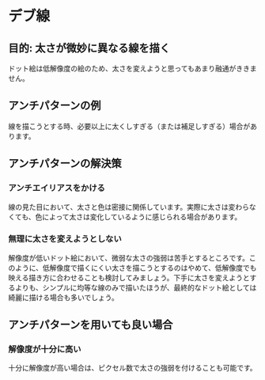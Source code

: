 # デブ線

## 目的: 太さが微妙に異なる線を描く

ドット絵は低解像度の絵のため、太さを変えようと思ってもあまり融通がききません。

## アンチパターンの例

線を描こうとする時、必要以上に太くしすぎる（または補足しすぎる）場合があります。

## アンチパターンの解決策

### アンチエイリアスをかける

線の見た目において、太さと色は密接に関係しています。実際に太さは変わらなくても、色によって太さは変化しているように感じられる場合があります。

### 無理に太さを変えようとしない

解像度が低いドット絵において、微弱な太さの強弱は苦手とするところです。このように、低解像度で描くにくい太さを描こうとするのはやめて、低解像度でも映える描き方に合わせることも検討してみましょう。下手に太さを変えようとするよりも、シンプルに均等な線のみで描いたほうが、最終的なドット絵としては綺麗に描ける場合も多いでしょう。


## アンチパターンを用いても良い場合

### 解像度が十分に高い

十分に解像度が高い場合は、ピクセル数で太さの強弱を付けることも可能です。
